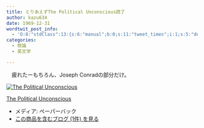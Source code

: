 ```yaml
---
title: とりあえずThe Political Unconscious読了
author: kazu634
date: 1969-12-31
wordtwit_post_info:
  - 'O:8:"stdClass":13:{s:6:"manual";b:0;s:11:"tweet_times";i:1;s:5:"delay";i:0;s:7:"enabled";i:1;s:10:"separation";s:2:"60";s:7:"version";s:3:"3.7";s:14:"tweet_template";b:0;s:6:"status";i:2;s:6:"result";a:0:{}s:13:"tweet_counter";i:2;s:13:"tweet_log_ids";a:1:{i:0;i:3465;}s:9:"hash_tags";a:0:{}s:8:"accounts";a:1:{i:0;s:7:"kazu634";}}'
categories:
  - 修論
  - 英文学

---
```

<div class="section">
<p>
    　疲れたーもちろん、Joseph Conradの部分だけ。
</p>
  
<div class="hatena-asin-detail">
<a href="http://www.amazon.co.jp/dp/0416352405/?tag=hatena_st1-22&ascsubtag=d-7ibv" onclick="__gaTracker('send', 'event', 'outbound-article', 'http://www.amazon.co.jp/dp/0416352405/?tag=hatena_st1-22&ascsubtag=d-7ibv', '');"><img src="https://images-na.ssl-images-amazon.com/images/I/41VwlawTleL._SL160_.jpg" class="hatena-asin-detail-image" alt="The Political Unconscious" title="The Political Unconscious" /></a></p> 
    
<div class="hatena-asin-detail-info">
<p class="hatena-asin-detail-title">
<a href="http://www.amazon.co.jp/dp/0416352405/?tag=hatena_st1-22&ascsubtag=d-7ibv" onclick="__gaTracker('send', 'event', 'outbound-article', 'http://www.amazon.co.jp/dp/0416352405/?tag=hatena_st1-22&ascsubtag=d-7ibv', 'The Political Unconscious');">The Political Unconscious</a>
</p>
      
<ul>
<li>
<span class="hatena-asin-detail-label">メディア:</span> ペーパーバック
</li>
<li>
<a href="http://d.hatena.ne.jp/asin/0416352405" onclick="__gaTracker('send', 'event', 'outbound-article', 'http://d.hatena.ne.jp/asin/0416352405', 'この商品を含むブログ (1件) を見る');" target="_blank">この商品を含むブログ (1件) を見る</a>
</li>
</ul>
</div>
    
<div class="hatena-asin-detail-foot">
</div>
</div>
</div>
